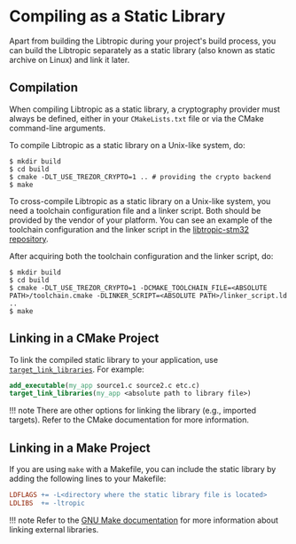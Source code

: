 # Compiling as a Static Library
Apart from building the Libtropic during your project's build process, you can build the Libtropic separately as a static library (also known as static archive on Linux) and link it later.

## Compilation
When compiling Libtropic as a static library, a cryptography provider must always be defined, either in your `CMakeLists.txt` file or via the CMake command-line arguments.

To compile Libtropic as a static library on a Unix-like system, do:

```shell
$ mkdir build
$ cd build
$ cmake -DLT_USE_TREZOR_CRYPTO=1 .. # providing the crypto backend
$ make
```

To cross-compile Libtropic as a static library on a Unix-like system, you need a toolchain configuration file and a linker script. Both should be provided by the vendor of your platform. You can see an example of the toolchain configuration and the linker script in the [libtropic-stm32 repository](https://github.com/tropicsquare/libtropic-stm32).

After acquiring both the toolchain configuration and the linker script, do:

```shell
$ mkdir build
$ cd build
$ cmake -DLT_USE_TREZOR_CRYPTO=1 -DCMAKE_TOOLCHAIN_FILE=<ABSOLUTE PATH>/toolchain.cmake -DLINKER_SCRIPT=<ABSOLUTE PATH>/linker_script.ld ..
$ make
```

## Linking in a CMake Project
To link the compiled static library to your application, use [`target_link_libraries`](https://cmake.org/cmake/help/latest/command/target_link_libraries.html). For example:

```cmake
add_executable(my_app source1.c source2.c etc.c)
target_link_libraries(my_app <absolute path to library file>)
```

!!! note
    There are other options for linking the library (e.g., imported targets). Refer to the CMake documentation for more information.

## Linking in a Make Project
If you are using `make` with a Makefile, you can include the static library by adding the following lines to your Makefile:

```makefile
LDFLAGS += -L<directory where the static library file is located>
LDLIBS  += -ltropic
```

!!! note
    Refer to the [GNU Make documentation](https://www.gnu.org/software/make/manual/html_node/index.html) for more information about linking external libraries.